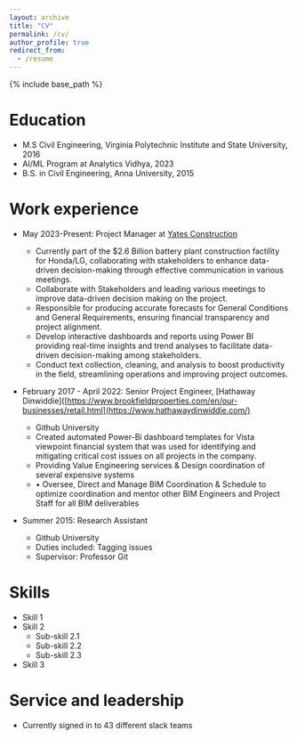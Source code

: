 ```yaml
---
layout: archive
title: "CV"
permalink: /cv/
author_profile: true
redirect_from:
  - /resume
---
```


{% include base_path %}

Education
======
* M.S Civil Engineering, Virginia Polytechnic Institute and State University, 2016
* AI/ML Program at Analytics Vidhya, 2023
* B.S. in Civil Engineering, Anna University, 2015

Work experience
======
* May 2023-Present: Project Manager at [Yates Construction](https://www.wgyates.com/)
  * Currently part of the $2.6 Billion battery plant construction factility for Honda/LG, collaborating with stakeholders to enhance data-driven decision-making through effective communication in various meetings.
  * Collaborate with Stakeholders and leading various meetings to improve data-driven decision making on the project.
  * Responsible for producing accurate forecasts for General Conditions and General Requirements, ensuring financial transparency and project alignment.
  * Develop interactive dashboards and reports using Power BI providing real-time insights and trend analyses to facilitate data-driven decision-making among stakeholders.
  * Conduct text collection, cleaning, and analysis to boost productivity in the field, streamlining operations and improving project outcomes.

* February 2017 - April 2022: Senior Project Engineer, [Hathaway Dinwiddie]([https://www.brookfieldproperties.com/en/our-businesses/retail.html](https://www.hathawaydinwiddie.com/)
  * Github University
  * Created automated Power-Bi dashboard templates for Vista viewpoint financial system that was used for identifying and mitigating critical cost issues on all projects in the company.
  * Providing Value Engineering services & Design coordination of several expensive systems
  * •	Oversee, Direct and Manage BIM Coordination & Schedule to optimize coordination and mentor other BIM Engineers and Project Staff for all BIM deliverables

* Summer 2015: Research Assistant
  * Github University
  * Duties included: Tagging issues
  * Supervisor: Professor Git
  
Skills
======
* Skill 1
* Skill 2
  * Sub-skill 2.1
  * Sub-skill 2.2
  * Sub-skill 2.3
* Skill 3
  
Service and leadership
======
* Currently signed in to 43 different slack teams
